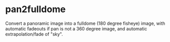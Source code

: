# pan2fulldome
Convert a panoramic image into a fulldome (180 degree fisheye) image, with automatic fadeouts if pan is not a 360 degree image, and automatic extrapolation/fade of "sky".
